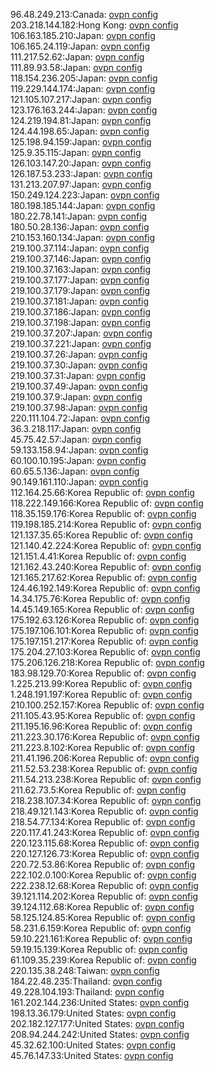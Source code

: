 96.48.249.213:Canada: [ovpn config](vpn/96_48_249_213.ovpn)  
203.218.144.182:Hong Kong: [ovpn config](vpn/203_218_144_182.ovpn)  
106.163.185.210:Japan: [ovpn config](vpn/106_163_185_210.ovpn)  
106.165.24.119:Japan: [ovpn config](vpn/106_165_24_119.ovpn)  
111.217.52.62:Japan: [ovpn config](vpn/111_217_52_62.ovpn)  
111.89.93.58:Japan: [ovpn config](vpn/111_89_93_58.ovpn)  
118.154.236.205:Japan: [ovpn config](vpn/118_154_236_205.ovpn)  
119.229.144.174:Japan: [ovpn config](vpn/119_229_144_174.ovpn)  
121.105.107.217:Japan: [ovpn config](vpn/121_105_107_217.ovpn)  
123.176.163.244:Japan: [ovpn config](vpn/123_176_163_244.ovpn)  
124.219.194.81:Japan: [ovpn config](vpn/124_219_194_81.ovpn)  
124.44.198.65:Japan: [ovpn config](vpn/124_44_198_65.ovpn)  
125.198.94.159:Japan: [ovpn config](vpn/125_198_94_159.ovpn)  
125.9.35.115:Japan: [ovpn config](vpn/125_9_35_115.ovpn)  
126.103.147.20:Japan: [ovpn config](vpn/126_103_147_20.ovpn)  
126.187.53.233:Japan: [ovpn config](vpn/126_187_53_233.ovpn)  
131.213.207.97:Japan: [ovpn config](vpn/131_213_207_97.ovpn)  
150.249.124.223:Japan: [ovpn config](vpn/150_249_124_223.ovpn)  
180.198.185.144:Japan: [ovpn config](vpn/180_198_185_144.ovpn)  
180.22.78.141:Japan: [ovpn config](vpn/180_22_78_141.ovpn)  
180.50.28.136:Japan: [ovpn config](vpn/180_50_28_136.ovpn)  
210.153.160.134:Japan: [ovpn config](vpn/210_153_160_134.ovpn)  
219.100.37.114:Japan: [ovpn config](vpn/219_100_37_114.ovpn)  
219.100.37.146:Japan: [ovpn config](vpn/219_100_37_146.ovpn)  
219.100.37.163:Japan: [ovpn config](vpn/219_100_37_163.ovpn)  
219.100.37.177:Japan: [ovpn config](vpn/219_100_37_177.ovpn)  
219.100.37.179:Japan: [ovpn config](vpn/219_100_37_179.ovpn)  
219.100.37.181:Japan: [ovpn config](vpn/219_100_37_181.ovpn)  
219.100.37.186:Japan: [ovpn config](vpn/219_100_37_186.ovpn)  
219.100.37.198:Japan: [ovpn config](vpn/219_100_37_198.ovpn)  
219.100.37.207:Japan: [ovpn config](vpn/219_100_37_207.ovpn)  
219.100.37.221:Japan: [ovpn config](vpn/219_100_37_221.ovpn)  
219.100.37.26:Japan: [ovpn config](vpn/219_100_37_26.ovpn)  
219.100.37.30:Japan: [ovpn config](vpn/219_100_37_30.ovpn)  
219.100.37.31:Japan: [ovpn config](vpn/219_100_37_31.ovpn)  
219.100.37.49:Japan: [ovpn config](vpn/219_100_37_49.ovpn)  
219.100.37.9:Japan: [ovpn config](vpn/219_100_37_9.ovpn)  
219.100.37.98:Japan: [ovpn config](vpn/219_100_37_98.ovpn)  
220.111.104.72:Japan: [ovpn config](vpn/220_111_104_72.ovpn)  
36.3.218.117:Japan: [ovpn config](vpn/36_3_218_117.ovpn)  
45.75.42.57:Japan: [ovpn config](vpn/45_75_42_57.ovpn)  
59.133.158.94:Japan: [ovpn config](vpn/59_133_158_94.ovpn)  
60.100.10.195:Japan: [ovpn config](vpn/60_100_10_195.ovpn)  
60.65.5.136:Japan: [ovpn config](vpn/60_65_5_136.ovpn)  
90.149.161.110:Japan: [ovpn config](vpn/90_149_161_110.ovpn)  
112.164.25.66:Korea Republic of: [ovpn config](vpn/112_164_25_66.ovpn)  
118.222.149.166:Korea Republic of: [ovpn config](vpn/118_222_149_166.ovpn)  
118.35.159.176:Korea Republic of: [ovpn config](vpn/118_35_159_176.ovpn)  
119.198.185.214:Korea Republic of: [ovpn config](vpn/119_198_185_214.ovpn)  
121.137.35.65:Korea Republic of: [ovpn config](vpn/121_137_35_65.ovpn)  
121.140.42.224:Korea Republic of: [ovpn config](vpn/121_140_42_224.ovpn)  
121.151.4.41:Korea Republic of: [ovpn config](vpn/121_151_4_41.ovpn)  
121.162.43.240:Korea Republic of: [ovpn config](vpn/121_162_43_240.ovpn)  
121.165.217.62:Korea Republic of: [ovpn config](vpn/121_165_217_62.ovpn)  
124.46.192.149:Korea Republic of: [ovpn config](vpn/124_46_192_149.ovpn)  
14.34.175.76:Korea Republic of: [ovpn config](vpn/14_34_175_76.ovpn)  
14.45.149.165:Korea Republic of: [ovpn config](vpn/14_45_149_165.ovpn)  
175.192.63.126:Korea Republic of: [ovpn config](vpn/175_192_63_126.ovpn)  
175.197.106.101:Korea Republic of: [ovpn config](vpn/175_197_106_101.ovpn)  
175.197.151.217:Korea Republic of: [ovpn config](vpn/175_197_151_217.ovpn)  
175.204.27.103:Korea Republic of: [ovpn config](vpn/175_204_27_103.ovpn)  
175.206.126.218:Korea Republic of: [ovpn config](vpn/175_206_126_218.ovpn)  
183.98.129.70:Korea Republic of: [ovpn config](vpn/183_98_129_70.ovpn)  
1.225.213.99:Korea Republic of: [ovpn config](vpn/1_225_213_99.ovpn)  
1.248.191.197:Korea Republic of: [ovpn config](vpn/1_248_191_197.ovpn)  
210.100.252.157:Korea Republic of: [ovpn config](vpn/210_100_252_157.ovpn)  
211.105.43.95:Korea Republic of: [ovpn config](vpn/211_105_43_95.ovpn)  
211.195.16.96:Korea Republic of: [ovpn config](vpn/211_195_16_96.ovpn)  
211.223.30.176:Korea Republic of: [ovpn config](vpn/211_223_30_176.ovpn)  
211.223.8.102:Korea Republic of: [ovpn config](vpn/211_223_8_102.ovpn)  
211.41.196.206:Korea Republic of: [ovpn config](vpn/211_41_196_206.ovpn)  
211.52.53.238:Korea Republic of: [ovpn config](vpn/211_52_53_238.ovpn)  
211.54.213.238:Korea Republic of: [ovpn config](vpn/211_54_213_238.ovpn)  
211.62.73.5:Korea Republic of: [ovpn config](vpn/211_62_73_5.ovpn)  
218.238.107.34:Korea Republic of: [ovpn config](vpn/218_238_107_34.ovpn)  
218.49.121.143:Korea Republic of: [ovpn config](vpn/218_49_121_143.ovpn)  
218.54.77.134:Korea Republic of: [ovpn config](vpn/218_54_77_134.ovpn)  
220.117.41.243:Korea Republic of: [ovpn config](vpn/220_117_41_243.ovpn)  
220.123.115.68:Korea Republic of: [ovpn config](vpn/220_123_115_68.ovpn)  
220.127.126.73:Korea Republic of: [ovpn config](vpn/220_127_126_73.ovpn)  
220.72.53.86:Korea Republic of: [ovpn config](vpn/220_72_53_86.ovpn)  
222.102.0.100:Korea Republic of: [ovpn config](vpn/222_102_0_100.ovpn)  
222.238.12.68:Korea Republic of: [ovpn config](vpn/222_238_12_68.ovpn)  
39.121.114.202:Korea Republic of: [ovpn config](vpn/39_121_114_202.ovpn)  
39.124.112.68:Korea Republic of: [ovpn config](vpn/39_124_112_68.ovpn)  
58.125.124.85:Korea Republic of: [ovpn config](vpn/58_125_124_85.ovpn)  
58.231.6.159:Korea Republic of: [ovpn config](vpn/58_231_6_159.ovpn)  
59.10.221.161:Korea Republic of: [ovpn config](vpn/59_10_221_161.ovpn)  
59.19.15.139:Korea Republic of: [ovpn config](vpn/59_19_15_139.ovpn)  
61.109.35.239:Korea Republic of: [ovpn config](vpn/61_109_35_239.ovpn)  
220.135.38.248:Taiwan: [ovpn config](vpn/220_135_38_248.ovpn)  
184.22.48.235:Thailand: [ovpn config](vpn/184_22_48_235.ovpn)  
49.228.104.193:Thailand: [ovpn config](vpn/49_228_104_193.ovpn)  
161.202.144.236:United States: [ovpn config](vpn/161_202_144_236.ovpn)  
198.13.36.179:United States: [ovpn config](vpn/198_13_36_179.ovpn)  
202.182.127.177:United States: [ovpn config](vpn/202_182_127_177.ovpn)  
208.94.244.242:United States: [ovpn config](vpn/208_94_244_242.ovpn)  
45.32.62.100:United States: [ovpn config](vpn/45_32_62_100.ovpn)  
45.76.147.33:United States: [ovpn config](vpn/45_76_147_33.ovpn)  
